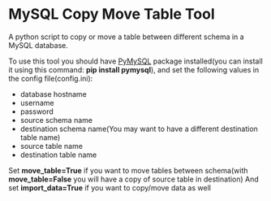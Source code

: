 # MySQL Copy Move Table Tool
A python script to copy or move a table between different schema in a MySQL database.

To use this tool you should have [PyMySQL](https://github.com/PyMySQL/PyMySQL) package installed(you can install it using this command: **pip install pymysql**), and set the following values in the config file(config.ini):

- database hostname
- username
- password
- source schema name
- destination schema name(You may want to have a different destination table name)
- source table name
- destination table name

Set **move_table=True** if you want to move tables between schema(with **move_table=False** you will have a copy of source table in destination)
And set **import_data=True** if you want to copy/move data as well

